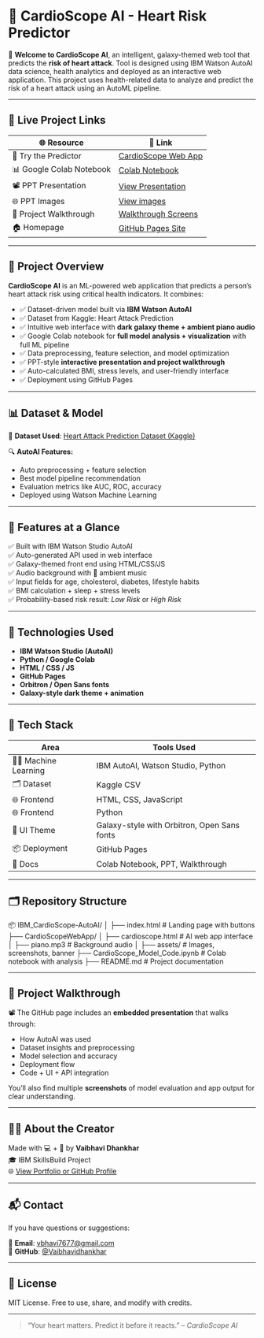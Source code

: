 # 💖 CardioScope AI - Heart Risk Predictor

🌌 **Welcome to CardioScope AI**, an intelligent, galaxy-themed web tool that predicts the **risk of heart attack**. Tool is designed using IBM Watson AutoAI data science, health analytics and deployed as an interactive web application. This project uses health-related data to analyze and predict the risk of a heart attack using an AutoML pipeline.

---

## 🚀 Live Project Links

| 🌐 Resource | 🔗 Link |
|------------|--------|
| 🧠 Try the Predictor | [CardioScope Web App](https://vaibhavidhankhar.github.io/IBM_CardioScope-AutoAI/#walkthrough) |
| 📊 Google Colab Notebook | [Colab Notebook](https://github.com/Vaibhavidhankhar/IBM_CardioScope-AutoAI/blob/main/CardioScope_Model_Code.ipynb) |
| 📽️ PPT Presentation | [View Presentation](CardioScope_Project_Presentation.pptx) |
| 🌐 PPT Images  | [View images](Presentation_Images)  |
| 📸 Project Walkthrough | [Walkthrough Screens](walkthrough) |
| 🏠 Homepage | [GitHub Pages Site](https://github.com/Vaibhavidhankhar/IBM_CardioScope-AutoAI.git) |

---

## 🧠 Project Overview

**CardioScope AI** is an ML-powered web application that predicts a person’s heart attack risk using critical health indicators. It combines:

- ✅ Dataset-driven model built via **IBM Watson AutoAI**
- ✅ Dataset from Kaggle: Heart Attack Prediction
- ✅ Intuitive web interface with **dark galaxy theme + ambient piano audio**
- ✅ Google Colab notebook for **full model analysis + visualization** with full ML pipeline
- ✅ Data preprocessing, feature selection, and model optimization
- ✅ PPT-style **interactive presentation and project walkthrough**
- ✅ Auto-calculated BMI, stress levels, and user-friendly interface
- ✅ Deployment using GitHub Pages
---

## 📊 Dataset & Model

📁 **Dataset Used**: [Heart Attack Prediction Dataset (Kaggle)](https://www.kaggle.com/datasets/iamsouravbanerjee/heart-attack-prediction-dataset)

🔍 **AutoAI Features:**
- Auto preprocessing + feature selection
- Best model pipeline recommendation
- Evaluation metrics like AUC, ROC, accuracy
- Deployed using Watson Machine Learning

---

## 🎯 Features at a Glance

✅ Built with IBM Watson Studio AutoAI  
✅ Auto-generated API used in web interface  
✅ Galaxy-themed front end using HTML/CSS/JS  
✅ Audio background with 🎹 ambient music  
✅ Input fields for age, cholesterol, diabetes, lifestyle habits  
✅ BMI calculation + sleep + stress levels  
✅ Probability-based risk result: *Low Risk* or *High Risk*

---

## 🧪 Technologies Used

- **IBM Watson Studio (AutoAI)**
- **Python / Google Colab**
- **HTML / CSS / JS**
- **GitHub Pages**
- **Orbitron / Open Sans fonts**
- **Galaxy-style dark theme + animation**
  
---

## 🧪 Tech Stack

| Area | Tools Used |
|------|------------|
| 👨‍💻 Machine Learning | IBM AutoAI, Watson Studio, Python |
| 🗂️ Dataset | Kaggle CSV |
| 🌐 Frontend | HTML, CSS, JavaScript |
| 🌐 Frontend | Python |
| 🎨 UI Theme | Galaxy-style with Orbitron, Open Sans fonts |
| 📦 Deployment | GitHub Pages |
| 📄 Docs | Colab Notebook, PPT, Walkthrough |

---

## 🗂️ Repository Structure
📦 IBM_CardioScope-AutoAI/
│
├── index.html # Landing page with buttons
├── CardioScopeWebApp/
│ ├── cardioscope.html # AI web app interface
│ ├── piano.mp3 # Background audio
│ ├── assets/ # Images, screenshots, banner
├── CardioScope_Model_Code.ipynb # Colab notebook with analysis
├── README.md # Project documentation

---

## 🧭 Project Walkthrough

📽️ The GitHub page includes an **embedded presentation** that walks through:
- How AutoAI was used
- Dataset insights and preprocessing
- Model selection and accuracy
- Deployment flow
- Code + UI + API integration

You’ll also find multiple **screenshots** of model evaluation and app output for clear understanding.

---


## 🙋‍♀️ About the Creator

Made with 💻 + 💖 by **Vaibhavi Dhankhar**  
🎓 IBM SkillsBuild Project  
🌐 [View Portfolio or GitHub Profile](https://github.com/Vaibhavidhankhar)

---

## 📬 Contact

If you have questions or suggestions:

📧 **Email**: vbhavi7677@gmail.com  
🔗 **GitHub**: [@Vaibhavidhankhar](https://github.com/Vaibhavidhankhar)

---

## 📜 License

MIT License. Free to use, share, and modify with credits.

---

> “Your heart matters. Predict it before it reacts.” – *CardioScope AI*


